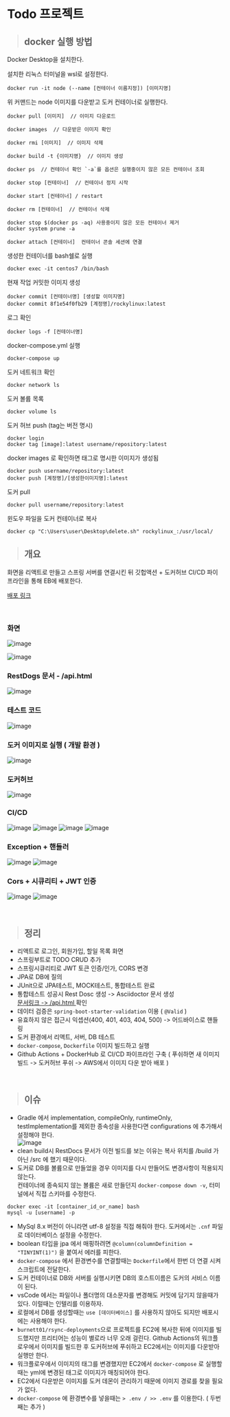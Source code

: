 # Todo 프로젝트

> ## docker 실행 방법

Docker Desktop을 설치한다.

설치한 리눅스 터미널을 wsl로 설정한다.
```
docker run -it node (--name [컨테이너 이름지정]) [이미지명]
```
위 커맨드는 node 이미지를 다운받고 도커 컨테이너로 실행한다.


```
docker pull [이미지]  // 이미지 다운로드

docker images  // 다운받은 이미지 확인

docker rmi [이미지]  // 이미지 삭제 

docker build -t {이미지명}  // 이미지 생성
```
```
docker ps  // 컨테이너 확인 `-a`를 옵션은 실행중이지 않은 모든 컨테이너 조회

docker stop [컨테이너]  // 컨테이너 정지 시작

docker start [컨테이너] / restart

docker rm [컨테이너]  // 컨테이너 삭제

docker stop $(docker ps -aq) 사용중이지 않은 모든 컨테이너 제거
docker system prune -a
 
docker attach [컨테이너]  컨테이너 콘솔 세션에 연결
```

생성한 컨테이너를 bash쉘로 실행
```
docker exec -it centos7 /bin/bash
```

현재 작업 커밋한 이미지 생성
```
docker commit [컨테이너명] [생성할 이미지명]
docker commit 8f1e54f0fb29 [계정명]/rockylinux:latest
```

로그 확인
```
docker logs -f [컨테이너명]
```
docker-compose.yml 실행
```
docker-compose up
```
도커 네트워크 확인
```
docker network ls
```
도커 볼륨 목록
```
docker volume ls
```
도커 허브 push (tag는 버전 명시)
```
docker login
docker tag [image]:latest username/repository:latest
```
docker images 로 확인하면 태그로 명시한 이미지가 생성됨
```
docker push username/repository:latest
docker push [계정명]/[생성한이미지명]:latest
```
도커 pull
```
docker pull username/repository:latest
```
윈도우 파일을 도커 컨테이너로 복사
```
docker cp "C:\Users\user\Desktop\delete.sh" rockylinux_:/usr/local/
```

> ## 개요
 화면을 리액트로 만들고 스프링 서버를 연결시킨 뒤 깃헙액션 + 도커허브 CI/CD 파이프라인을 통해 EB에 배포한다.
 
<a href="http://ec2-13-124-79-248.ap-northeast-2.compute.amazonaws.com">  배포 링크  </a>

<br>

### 화면

![image](https://github.com/clean17/docker-deploy/assets/118657689/b821578d-18d5-453b-b34d-3437855c4c24)

![image](https://github.com/clean17/docker-deploy/assets/118657689/2a7ff880-6e9c-496a-b1e9-b6dc2c43de4e)

### RestDogs 문서 - /api.html
![image](https://github.com/clean17/docker-deploy/assets/118657689/860d2b5c-e27b-4b86-baf3-c27e0a060228)

### 테스트 코드

![image](https://github.com/clean17/docker-deploy/assets/118657689/619e36e2-6ece-4c64-8faa-d5f5fb6ac08a)

### 도커 이미지로 실행 ( 개발 환경 )

![image](https://github.com/clean17/docker-deploy/assets/118657689/e2efb49b-34d1-4ee4-8765-611ecdb98bf5)

### 도커허브

![image](https://github.com/clean17/docker-deploy/assets/118657689/38805195-22d5-445a-aa78-9b951719d923)

### CI/CD
![image](https://github.com/clean17/docker-deploy/assets/118657689/38cae805-5ce7-474f-aabc-353d93fea861)
![image](https://github.com/clean17/docker-deploy/assets/118657689/80ffb238-f7bd-4ec1-852f-1b7867a36677)
![image](https://github.com/clean17/docker-deploy/assets/118657689/de131e3c-56fc-4cbe-a265-a4c451f7dbde)
![image](https://github.com/clean17/docker-deploy/assets/118657689/111a6442-0c8a-4852-ae07-4dfbe9469fb3)

### Exception + 핸들러
![image](https://github.com/clean17/docker-deploy/assets/118657689/50694ee8-4a6e-46c8-88ee-bd830af30203)
![image](https://github.com/clean17/docker-deploy/assets/118657689/380d96ee-19be-4a48-8051-9a496aaee0f8)

### Cors + 시큐리티 + JWT 인증
![image](https://github.com/clean17/docker-deploy/assets/118657689/de643c83-b826-491b-a426-89a6e8eb0a66)
![image](https://github.com/clean17/docker-deploy/assets/118657689/0f45dff1-ecc6-4a0d-95a3-9ec64f6885a6)

<br>


> ## 정리

- 리액트로 로그인, 회원가입, 할일 목록 화면
- 스프링부트로 TODO CRUD 추가
- 스프링시큐리티로 JWT 토큰 인증/인가, CORS 변경
- JPA로 DB에 질의
- JUnit으로 JPA테스트, MOCK테스트, 통합테스트 완료
- 통합테스트 성공시 Rest Dosc 생성 -> Asciidoctor 문서 생성 <br>
  <a href="http://ec2-43-201-97-14.ap-northeast-2.compute.amazonaws.com:8080/api.html"> 문서링크 -> /api.html </a> 확인
- 데이터 검증은 `spring-boot-starter-validation` 이용 ( `@Valid` )
- 유효하지 않은 접근시 익셉션(400, 401, 403, 404, 500) -> 어드바이스로 핸들링
- 도커 환경에서 리액트, 서버, DB 테스트 
- `docker-compose`, `Dockerfile` 이미지 빌드하고 실행
- Github Actions + DockerHub 로 CI/CD 파이프라인 구축 ( 푸쉬하면 새 이미지 빌드 -> 도커허브 푸쉬 -> AWS에서 이미지 다운 받아 배포 )

<br>

> ## 이슈

- Gradle 에서 implementation, compileOnly, runtimeOnly, testImplementation를 제외한 종속성을 사용한다면 configurations 에 추가해서 설정해야 한다. <br>
 ![image](https://github.com/clean17/docker-deploy/assets/118657689/e0bd4516-9d9d-4461-9268-defbf317d94a)
- clean build시 RestDocs 문서가 이전 빌드를 보는 이유는 복사 위치를 /build 가 아닌 /src 에 했기 때문이다.
- 도커로 DB를 볼륨으로 만들었을 경우 이미지를 다시 만들어도 변경사항이 적용되지 않는다. <br>
컨테이너에 종속되지 않는 볼륨은 새로 만들던지 `docker-compose down -v`, 터미널에서 직접 스키마를 수정한다.
```
docker exec -it [container_id_or_name] bash 
mysql -u [username] -p
```
- MySql 8.x 버전이 아니라면 utf-8 설정을 직접 해줘야 한다. 도커에서는 `.cnf` 파일로 데이터베이스 설정을 수정한다.
- boolean 타입을 jpa 에서 매핑하려면  `@column(columnDefinition = "TINYINT(1)")`  을 붙여서 에러를 피한다.
- `docker-compose` 에서 환경변수를 연결할때는 `Dockerfile`에서 한번 더 연결 시켜 스크립트에 전달한다.
- 도커 컨테이너로 DB와 서버를 실행시키면 DB의 호스트이름은 도커의 서비스 이름이 된다.
- vsCode 에서는 파일이나 폴더명의 대소문자를 변경해도 커밋에 담기지 않을때가 있다. 이럴때는 인텔리를 이용하자.
- 로컬에서 DB를 생성할때는 `use [데이터베이스]` 를 사용하지 않아도 되지만 배포시에는 사용해야 한다.
- `burnett01/rsync-deployments`으로 프로젝트를 EC2에 복사한 뒤에 이미지를 빌드했지만 프리티어는 성능이 별로라 너무 오래 걸린다.
Github Actions의 워크플로우에서 이미지를 빌드한 후 도커허브에 푸쉬하고 EC2에서는 이미지를 다운받아 실행만 한다.
- 워크플로우에서 이미지의 태그를 변경했지만 EC2에서 `docker-compose` 로 실행할때는 yml에 변경된 태그로 이미지가 매칭되어야 한다.
- EC2에서 다운받은 이미지를 도커 데몬이 관리하기 때문에 이미지 경로를 찾을 필요가 없다.
- `docker-compose` 에 환경변수를 넣을때는 `> .env / >> .env` 를 이용한다. ( 두번째는 추가 )
